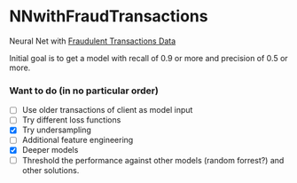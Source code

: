 # NNwithFraudTransactions
Neural Net with [Fraudulent Transactions Data]((https://www.kaggle.com/datasets/chitwanmanchanda/fraudulent-transactions-data?resource=download))

Initial goal is to get a model with recall of 0.9 or more and precision of 0.5 or more.

### Want to do (in no particular order)
- [ ] Use older transactions of client as model input
- [ ] Try different loss functions
- [x] Try undersampling
- [ ] Additional feature engineering
- [x] Deeper models
- [ ] Threshold the performance against other models (random forrest?) and other solutions.
